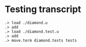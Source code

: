 # Testing transcript

```ucm
.> load ./diamond.u
.> add
.> load ./diamond.test.u
.> add
.> move.term diamond.tests tests
```
